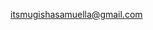 itsmugishasamuella@gmail.com

<!---
Mugisha-Samuella/Mugisha-Samuella is a ✨ special ✨ repository because its `README.md` (this file) appears on your GitHub profile.
You can click the Preview link to take a look at your changes.
--->
